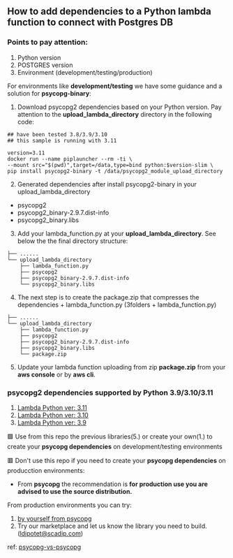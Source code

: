 ## How to add dependencies to a Python lambda function to connect with Postgres DB 

### Points to pay attention:

1. Python version
2. POSTGRES version
3. Environment (development/testing/production)

For environments like **development/testing** we have some guidance and a solution for **psycopg-binary**:

1. Download psycopg2 dependencies based on your Python version. Pay attention to the **upload_lambda_directory** directory in the following code:  

```shell
## have been tested 3.8/3.9/3.10
## this sample is running with 3.11 
 
version=3.11 
docker run --name piplauncher --rm -ti \
--mount src="$(pwd)",target=/data,type=bind python:$version-slim \
pip install psycopg2-binary -t /data/psycopg2_module_upload_directory
```

2. Generated dependencies after install psycopg2-binary in your upload_lambda_directory 

* psycopg2
* psycopg2_binary-2.9.7.dist-info
* psycopg2_binary.libs

3. Add your lambda_function.py at your **upload_lambda_directory**. See below the the final directory structure:

```
├── ......
└── upload_lambda_directory
    ├── lambda_function.py
    ├── psycopg2
    ├── psycopg2_binary-2.9.7.dist-info
    └── psycopg2_binary.libs
 ```

4. The next step is to create the package.zip that compresses the dependencies + lambda_function.py (3folders + lambda_function.py)

```
├── ......
└── upload_lambda_directory
    ├── lambda_function.py
    ├── psycopg2
    ├── psycopg2_binary-2.9.7.dist-info
    ├── psycopg2_binary.libs
    └── package.zip
 ```

5. Update your lambda function uploading from zip **package.zip** from your **aws console** or by **aws cli**.

###  psycopg2 dependencies supported by Python **3.9/3.10/3.11**

1. [Lambda Python ver: 3.11](https://github.com/ldipotetjob/AWS/tree/main/serverless/lambda/dependencies/psycopg2/psycopg2_binary-ver3.11)
2. [Lambda Python ver: 3.10](https://github.com/ldipotetjob/AWS/tree/main/serverless/lambda/dependencies/psycopg2/psycopg2_binary-ver3.10)
3. [Lambda Python ver: 3.9](https://github.com/ldipotetjob/AWS/tree/main/serverless/lambda/dependencies/psycopg2/psycopg2_binary-ver3.9) 

🟩 Use from this repo the previous libraries(5.) or create your own(1.) to create your **psycopg dependencies** on development/testing environments 

🟥 Don't use this repo if you need to create your **psycopg dependencies** on producction environments: 

* From **psycopg** the recommendation is **for production use you are advised to use the source distribution.**


From production environments you can try:

1. [by yourself from psycopg](https://www.psycopg.org/docs/install.html#prerequisites) 
2. Try our marketplace and let us know the library you need to build.(ldipotet@scadip.com)


ref: [psycopg-vs-psycopg](https://www.psycopg.org/docs/install.html#psycopg-vs-psycopg-binary)

